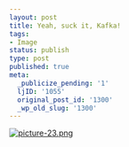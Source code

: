 ```yaml
---
layout: post
title: Yeah, suck it, Kafka!
tags:
- Image
status: publish
type: post
published: true
meta:
  _publicize_pending: '1'
  ljID: '1055'
  original_post_id: '1300'
  _wp_old_slug: '1300'
---
```

<a href='http://jay.mcgavren.com/blog/wp-content/uploads/2009/09/picture-23.png' title='picture-23.png'><img src='http://jay.mcgavren.com/blog/wp-content/uploads/2009/09/picture-23.png' alt='picture-23.png' /></a>
